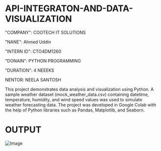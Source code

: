 # API-INTEGRATON-AND-DATA-VISUALIZATION

"COMPANY": COOTECH IT SOLUTIONS

"NANE": Ahmed Uddin

"INTERN ID": CTO4DM1260

"DONAIN": PYTHON PROGRAMMING

"DURATION": 4 NEEEKS

NENTOR: NEELA SANTOSH

This project demonstrates data analysis and visualization using Python. A sample weather dataset (mock_weather_data.csv) containing datetime, temperature, humidity, and wind speed values was used to simulate weather forecasting data. The project was developed in Google Colab with the help of Python libraries such as Pandas, Matplotlib, and Seaborn.

# OUTPUT

![Image](https://github.com/user-attachments/assets/94e78d65-1390-444f-af0c-e2e6e5001b55)

